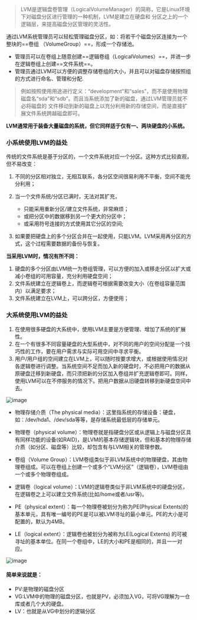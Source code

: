 > LVM是逻辑盘卷管理（LogicalVolumeManager）的简称，它是Linux环境下对磁盘分区进行管理的一种机制，LVM是建立在硬盘和 分区之上的一个逻辑层，来提高磁盘分区管理的灵活性。

通过LVM系统管理员可以轻松管理磁盘分区，如：将若干个磁盘分区连接为一个整块的==卷组 （VolumeGroup）==，形成一个存储池。

- 管理员可以在卷组上随意创建==逻辑卷组（LogicalVolumes）==，并进一步在逻辑卷组上创建==文件系统==。
- 管理员通过LVM可以方便的调整存储卷组的大小，并且可以对磁盘存储按照组的方式进行命名、管理和分配. 

> 例如按照使用用途进行定义：“development”和“sales”，而不是使用物理磁盘名“sda”和“sdb”。而且当系统添加了新的磁盘，通过LVM管理员就不必将磁盘的 文件移动到新的磁盘上以充分利用新的存储空间，而是直接扩展文件系统跨越磁盘即可。

**LVM通常用于装备大量磁盘的系统，但它同样适于仅有一、两块硬盘的小系统。**

### 小系统使用LVM的益处

传统的文件系统是基于分区的，一个文件系统对应一个分区。这种方式比较直观，但不易改变：
1. 不同的分区相对独立，无相互联系，各分区空间很易利用不平衡，空间不能充分利用；


2. 当一个文件系统/分区已满时，无法对其扩充，
    - 只能采用重新分区/建立文件系统，非常麻烦；
    - 或把分区中的数据移到另一个更大的分区中；
    - 或采用符号连接的方式使用其它分区的空间;


3. 如果要把硬盘上的多个分区合并在一起使用，只能LVM。LVM采用再分区的方式，这个过程需要数据的备份与恢复。

**当采用LVM时，情况有所不同：**
1. 硬盘的多个分区由LVM统一为卷组管理，可以方便的加入或移走分区以扩大或减小卷组的可用容量，充分利用硬盘空间；
2. 文件系统建立在逻辑卷上，而逻辑卷可根据需要改变大小（在卷组容量范围内）以满足要求；
3. 文件系统建立在LVM上，可以跨分区，方便使用；

### 大系统使用LVM的益处
1. 在使用很多硬盘的大系统中，使用LVM主要是方便管理、增加了系统的扩展性。
2. 在一个有很多不同容量硬盘的大型系统中，对不同的用户的空间分配是一个技巧性的工作，要在用户需求与实际可用空间中寻求平衡。
3. 用户/用户组的空间建立在LVM上，可以随时按要求增大，或根据使用情况对各逻辑卷进行调整。当系统空间不足而加入新的硬盘时，不必把用户的数据从原硬盘迁移到新硬盘，而只须把新的分区加入卷组并扩充逻辑卷即可。同样，使用LVM可以在不停服务的情况下。把用户数据从旧硬盘转移到新硬盘空间中去。


![image](https://note.youdao.com/yws/public/resource/2a9d776b887651686e00ee8b72f722ff/xmlnote/07E7AF9275AE40B89368F2057A9E7157/8268)

- 物理存储介质（The physical media）：这里指系统的存储设备：硬盘，如：/dev/hda1、/dev/sda等等，是存储系统最低层的存储单元。


- 物理卷（physical volume）：物理卷就是指硬盘分区或从逻辑上与磁盘分区具有同样功能的设备(如RAID)，是LVM的基本存储逻辑块，但和基本的物理存储介质（如分区、磁盘等）比较，却包含有与LVM相关的管理参数。


- 卷组（Volume Group）：LVM卷组类似于非LVM系统中的物理硬盘，其由物理卷组成。可以在卷组上创建一个或多个“LVM分区”（逻辑卷），LVM卷组由一个或多个物理卷组成。



- 逻辑卷（logical volume）：LVM的逻辑卷类似于非LVM系统中的硬盘分区，在逻辑卷之上可以建立文件系统(比如/home或者/usr等)。


- PE（physical extent）：每一个物理卷被划分为称为PE(Physical Extents)的基本单元，具有唯一编号的PE是可以被LVM寻址的最小单元。PE的大小是可配置的，默认为4MB。


- LE（logical extent）：逻辑卷也被划分为被称为LE(Logical Extents) 的可被寻址的基本单位。在同一个卷组中，LE的大小和PE是相同的，并且一一对应。

![image](https://note.youdao.com/yws/public/resource/2a9d776b887651686e00ee8b72f722ff/xmlnote/F2D5D631BA0D4C10B77E40F02023FD5F/8270)

#### 简单来说就是：
- PV:是物理的磁盘分区
- VG:LVM中的物理的磁盘分区，也就是PV，必须加入VG，可将VG理解为一仓库或者几个大的硬盘。
- LV：也就是从VG中划分的逻辑分区
